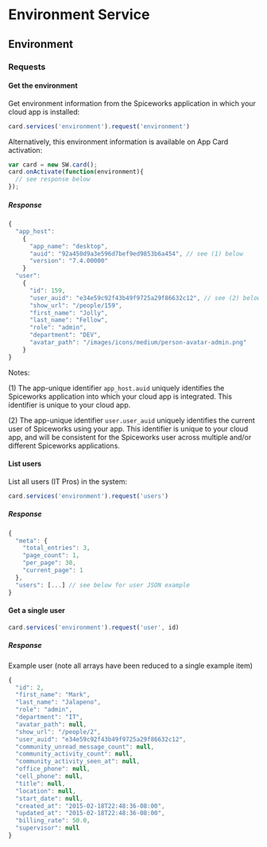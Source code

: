 # Environment Service

## Environment

### Requests

#### Get the environment

Get environment information from the Spiceworks application in which your
cloud app is installed:

```js
card.services('environment').request('environment')
```

Alternatively, this environment information is available on App Card activation:

```js
var card = new SW.card();
card.onActivate(function(environment){
  // see response below
});
```

##### Response
```js
{
  "app_host":
    {
      "app_name": "desktop",
      "auid": "92a450d9a3e596d7bef9ed9853b6a454", // see (1) below
      "version": "7.4.00000"
    }
  "user":
    {
      "id": 159,
      "user_auid": "e34e59c92f43b49f9725a29f86632c12", // see (2) below
      "show_url": "/people/159",
      "first_name": "Jolly",
      "last_name": "Fellow",
      "role": "admin",
      "department": "DEV",
      "avatar_path": "/images/icons/medium/person-avatar-admin.png"
    }
}
```

Notes:

(1) The app-unique identifier `app_host.auid` uniquely identifies the Spiceworks application
into which your cloud app is integrated. This identifier is unique to your cloud app.

(2) The app-unique identifier `user.user_auid` uniquely identifies the current user
of Spiceworks using your app. This identifier is unique to your cloud app, and will be
consistent for the Spiceworks user across multiple and/or different Spiceworks applications.

#### List users

List all users (IT Pros) in the system:

```js
card.services('environment').request('users')
```

##### Response

```js
{
  "meta": {
    "total_entries": 3,
    "page_count": 1,
    "per_page": 30,
    "current_page": 1
  },
  "users": [...] // see below for user JSON example
}
```

#### Get a single user

```js
card.services('environment').request('user', id)
```

##### Response

Example user (note all arrays have been reduced to a single example item)

```js
{
  "id": 2,
  "first_name": "Mark",
  "last_name": "Jalapeno",
  "role": "admin",
  "department": "IT",
  "avatar_path": null,
  "show_url": "/people/2",
  "user_auid": "e34e59c92f43b49f9725a29f86632c12",
  "community_unread_message_count": null,
  "community_activity_count": null,
  "community_activity_seen_at": null,
  "office_phone": null,
  "cell_phone": null,
  "title": null,
  "location": null,
  "start_date": null,
  "created_at": "2015-02-18T22:48:36-08:00",
  "updated_at": "2015-02-18T22:48:36-08:00",
  "billing_rate": 50.0,
  "supervisor": null
}
```

